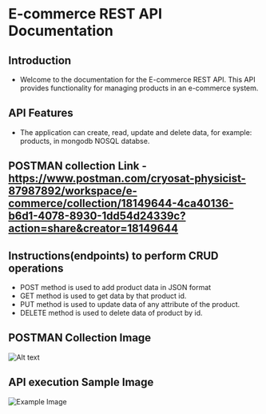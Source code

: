 # E-commerce REST API Documentation

## Introduction

- Welcome to the documentation for the E-commerce REST API. This API provides functionality for managing products in an e-commerce system.

## API Features

- The application can create, read, update and delete data, for example: products, in mongodb NOSQL databse.
  
##

## POSTMAN collection Link - https://www.postman.com/cryosat-physicist-87987892/workspace/e-commerce/collection/18149644-4ca40136-b6d1-4078-8930-1dd54d24339c?action=share&creator=18149644


## Instructions(endpoints) to perform CRUD operations

-  POST method is used to add product data in JSON format
-  GET method is used to get data by that product id.
-  PUT method is used to update data of any attribute of the product.
-  DELETE method is used to delete data of product by id.
  
## POSTMAN Collection Image
  ![Alt text](https://github.com/manikantakatakam/personal_practise/blob/9d89ac34e50ad15920a5564501176ba69a5555b9/backend%20images/postman_collection.png)
  
## API execution Sample Image
  ![Example Image](https://github.com/manikantakatakam/personal_practise/blob/9d89ac34e50ad15920a5564501176ba69a5555b9/backend%20images/vs_code.png)


